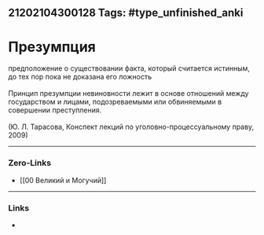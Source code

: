 21202104300128
Tags: #type_unfinished_anki 
---
# Презумпция

предположение о существовании факта, который считается истинным, до тех пор пока не доказана его ложность<br><br>Принцип презумпции невиновности лежит в основе отношений между государством и лицами, подозреваемыми или обвиняемыми в совершении преступления.<br><br>(Ю. Л. Тарасова, Конспект лекций по уголовно-процессуальному праву, 2009)

---
### Zero-Links
- [[00 Великий и Могучий]]
---
### Links
-